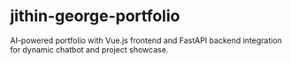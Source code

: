 # jithin-george-portfolio
AI-powered portfolio with Vue.js frontend and FastAPI backend integration for dynamic chatbot and project showcase.

